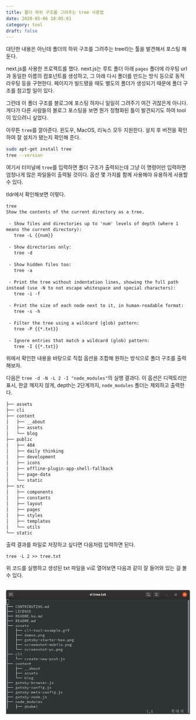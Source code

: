 ```yaml
---
title: 폴더 하위 구조를 그려주는 tree 사용법
date: 2020-05-06 18:05:61
category: tool
draft: false
---
```


대단한 내용은 아닌데 폴더의 하위 구조를 그려주는 tree라는 툴을 발견해서 포스팅 해둔다.

next.js를 사용한 프로젝트를 했다. next.js는 루트 폴더 아래 `pages` 폴더에 라우팅 url과 동일한 이름의 컴포넌트를 생성하고, 그 아래 다시 폴더를 만드는 방식 등으로 동적 라우팅 등을 구현한다. 페이지가 빌드됐을 때도 별도의 폴더가 생성되기 때문에 폴더 구조를 참고할 일이 있다.

그런데 이 폴더 구조를 블로그에 포스팅 하자니 일일히 그려주기 여간 귀찮은게 아니다. 게다가 다른 사람들의 블로그 포스팅을 보면 뭔가 정형화된 틀이 발견되기도 하여 tool이 있으려니 싶었다.

아무튼 `tree`를 깔아준다. 윈도우, MacOS, 리눅스 모두 지원한다. 설치 후 버전을 확인하여 잘 설치가 됐는지 확인해 준다.

```bash
sudo apt-get install tree
tree --version
```

여기서 터미널에 `tree`를 입력하면 폴더 구조가 출력되는데 그냥 이 명령어만 입력하면 엄청나게 많은 파일들이 출력될 것이다. 옵션 몇 가지를 함께 사용해야 유용하게 사용할 수 있다.

tldr에서 확인해보면 이렇다.

```
tree
Show the contents of the current directory as a tree.

 - Show files and directories up to 'num' levels of depth (where 1 means the current directory):
   tree -L {{num}}

 - Show directories only:
   tree -d

 - Show hidden files too:
   tree -a

 - Print the tree without indentation lines, showing the full path instead (use -N to not escape whitespace and special characters):
   tree -i -f

 - Print the size of each node next to it, in human-readable format:
   tree -s -h

 - Filter the tree using a wildcard (glob) pattern:
   tree -P {{*.txt}}

 - Ignore entries that match a wildcard (glob) pattern:
   tree -I {{*.txt}}
```

위에서 확인한 내용을 바탕으로 직접 옵션을 조합해 원하는 방식으로 폴더 구조를 출력해보자.

다음은 `tree -d -N -L 2 -I "node_modules"`의 실행 결과다. 이 옵션은 디렉토리만 표시, 한글 깨지지 않게, depth는 2단계까지, `node_modules` 폴더는 제외하고 출력한다.

```
├── assets
├── cli
├── content
│   ├── __about
│   ├── assets
│   └── blog
├── public
│   ├── 404
│   ├── daily thinking
│   ├── development
│   ├── icons
│   ├── offline-plugin-app-shell-fallback
│   ├── page-data
│   └── static
├── src
│   ├── components
│   ├── constants
│   ├── layout
│   ├── pages
│   ├── styles
│   ├── templates
│   └── utils
└── static
```

출력 결과를 파일로 저장하고 싶다면 다음처럼 입력하면 된다.

```
tree -L 2 >> tree.txt
```

위 코드를 실행하고 생성된 txt 파일을 vi로 열어보면 다음과 같이 잘 들어와 있는 걸 볼 수 있다.

<br>

<div align="center">
  <img src="./images/tree.png" />
</div>

<br>
